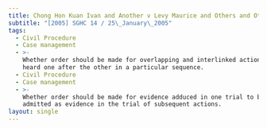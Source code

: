 ```yaml
---
title: Chong Hon Kuan Ivan and Another v Levy Maurice and Others and Other Actions
subtitle: "[2005] SGHC 14 / 25\_January\_2005"
tags:
  - Civil Procedure
  - Case management
  - >-
    Whether order should be made for overlapping and interlinked actions to be
    heard one after the other in a particular sequence.
  - Civil Procedure
  - Case management
  - >-
    Whether order should be made for evidence adduced in one trial to be
    admitted as evidence in the trial of subsequent actions.
layout: single
---
```


